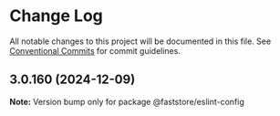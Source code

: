 # Change Log

All notable changes to this project will be documented in this file.
See [Conventional Commits](https://conventionalcommits.org) for commit guidelines.

## 3.0.160 (2024-12-09)

**Note:** Version bump only for package @faststore/eslint-config
